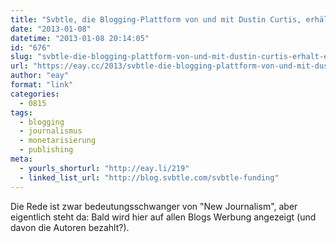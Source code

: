 ```yaml
---
title: "Svbtle, die Blogging-Plattform von und mit Dustin Curtis, erhält erste Finanzierungsrunde"
date: "2013-01-08"
datetime: "2013-01-08 20:14:05"
id: "676"
slug: "svbtle-die-blogging-plattform-von-und-mit-dustin-curtis-erhalt-erste-finanzierungsrunde"
url: "https://eay.cc/2013/svbtle-die-blogging-plattform-von-und-mit-dustin-curtis-erhalt-erste-finanzierungsrunde/"
author: "eay"
format: "link"
categories:
  - 0815
tags:
  - blogging
  - journalismus
  - monetarisierung
  - publishing
meta:
  - yourls_shorturl: "http://eay.li/219"
  - linked_list_url: "http://blog.svbtle.com/svbtle-funding"
---
```


Die Rede ist zwar bedeutungsschwanger von "New Journalism", aber eigentlich steht da: Bald wird hier auf allen Blogs Werbung angezeigt (und davon die Autoren bezahlt?).
